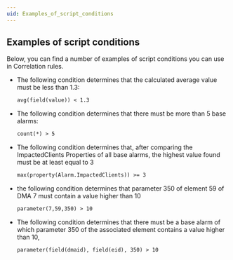 ```yaml
---
uid: Examples_of_script_conditions
---
```


## Examples of script conditions

Below, you can find a number of examples of script conditions you can use in Correlation rules.

- The following condition determines that the calculated average value must be less than 1.3:

    ```txt
    avg(field(value)) < 1.3
    ```

- The following condition determines that there must be more than 5 base alarms:

    ```txt
    count(*) > 5
    ```

- The following condition determines that, after comparing the ImpactedClients Properties of all base alarms, the highest value found must be at least equal to 3

    ```txt
    max(property(Alarm.ImpactedClients)) >= 3
    ```

- the following condition determines that parameter 350 of element 59 of DMA 7 must contain a value higher than 10

    ```txt
    parameter(7,59,350) > 10
    ```

- The following condition determines that there must be a base alarm of which parameter 350 of the associated element contains a value higher than 10,

    ```txt
    parameter(field(dmaid), field(eid), 350) > 10
    ```
